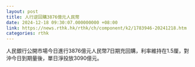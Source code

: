 ```yaml
---
layout: post
title: 人行逆回購3876億元人民幣
date: 2024-12-18 09:30:07.000000000 +08:00
link: https://news.rthk.hk/rthk/ch/component/k2/1783946-20241218.htm
categories: rthk
---
```


人民銀行公開市場今日進行3876億元人民幣7日期充回購，利率維持在1.5厘，對沖今日到期量後，單日淨投放3090億元。
